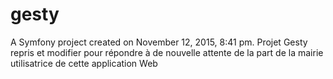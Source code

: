 gesty
=====

A Symfony project created on November 12, 2015, 8:41 pm.
Projet Gesty repris et modifier pour répondre à de nouvelle attente de la part de la mairie utilisatrice de cette application Web
